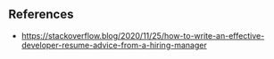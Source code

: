 ## References

- https://stackoverflow.blog/2020/11/25/how-to-write-an-effective-developer-resume-advice-from-a-hiring-manager
